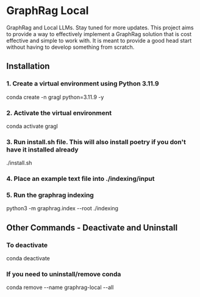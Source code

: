 # GraphRag Local
GraphRag and Local LLMs. Stay tuned for more updates.
This project aims to provide a way to effectively implement a GraphRag solution that is cost effective and simple to work with.
It is meant to provide a good head start without having to develop something from scratch.

## Installation

### 1. Create a virtual environment using Python 3.11.9
conda create -n gragl python=3.11.9 -y

### 2. Activate the virtual environment
conda activate gragl

### 3. Run install.sh file. This will also install poetry if you don't have it installed already
./install.sh

### 4. Place an example text file into ./indexing/input

### 5. Run the graphrag indexing
python3 -m graphrag.index --root ./indexing





## Other Commands - Deactivate and Uninstall

### To deactivate
conda deactivate

### If you need to uninstall/remove conda 
conda remove --name graphrag-local --all